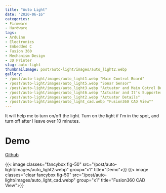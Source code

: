 ```yaml
---
title: "Auto Light"
date: "2020-06-16"
categories:
- Firmware
- Hardware
tags:
- Arduino
- Electronics
- Embedded C
- Fusion 360
- Mechanism Design
- 3D Printer
slug: auto-light
thumbnailImage: post/auto-light/images/auto_light2.webp
gallery:
- /post/auto-light/images/auto_light1.webp "Main Control Board"
- /post/auto-light/images/auto_light5.webp "Sonar Sensor"
- /post/auto-light/images/auto_light3.webp "Actuator and Main Cotrol Board"
- /post/auto-light/images/auto_light6.webp "Actuator and It's Supporter"
- /post/auto-light/images/auto_light2.webp "Actuator Details"
- /post/auto-light/images/auto_light_cad.webp "Fusion360 CAD View""
---
```


<!-- for peek -->
It will help me to turn on/off the light. Turn on the light if I'm in the spot, and turn off after I leave over 10 minutes. 

<!--more-->
# Demo
[Github](https://github.com/armcortex/auto_light)

{{< image classes="fancybox fig-50" src="/post/auto-light/images/auto_light2.webp" group="x1" title="Demo">}}
{{< image classes="clear fancybox fig-50" src="/post/auto-light/images/auto_light_cad.webp" group="x1" title="Fusion360 CAD View">}}

